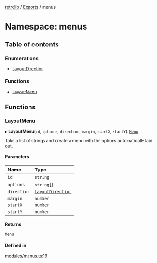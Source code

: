 [retrolib](../README.md) / [Exports](../modules.md) / menus

# Namespace: menus

## Table of contents

### Enumerations

- [LayoutDirection](../enums/menus.LayoutDirection.md)

### Functions

- [LayoutMenu](menus.md#layoutmenu)

## Functions

### LayoutMenu

▸ **LayoutMenu**(`id`, `options`, `direction`, `margin`, `startX`, `startY`): [`Menu`](../classes/Menu.md)

Take a list of strings and create a menu with the options automatically laid out.

#### Parameters

| Name | Type |
| :------ | :------ |
| `id` | `string` |
| `options` | `string`[] |
| `direction` | [`LayoutDirection`](../enums/menus.LayoutDirection.md) |
| `margin` | `number` |
| `startX` | `number` |
| `startY` | `number` |

#### Returns

[`Menu`](../classes/Menu.md)

#### Defined in

[modules/menus.ts:19](https://github.com/philbgarner/retrolib/blob/a3f3c14/src/modules/menus.ts#L19)
